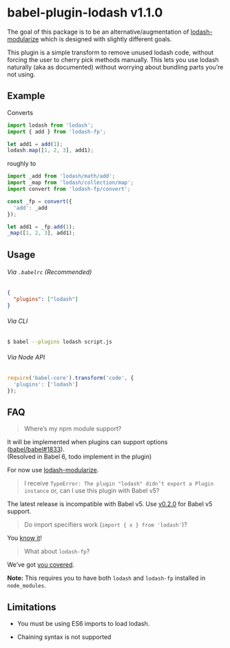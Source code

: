 # babel-plugin-lodash v1.1.0

The goal of this package is to be an alternative/augmentation of [lodash-modularize](https://github.com/megawac/lodash-modularize) which is designed with slightly different goals.

This plugin is a simple transform to remove unused lodash code, without forcing the user to cherry pick methods manually. This lets you use lodash naturally (aka as documented) without worrying about bundling parts you’re not using.

## Example

Converts

```js
import lodash from 'lodash';
import { add } from 'lodash-fp';

let add1 = add(1);
lodash.map([1, 2, 3], add1);
```

roughly to

```js
import _add from 'lodash/math/add';
import _map from 'lodash/collection/map';
import convert from 'lodash-fp/convert';

const _fp = convert({
  'add': _add
});

let add1 = _fp.add(1);
_map([1, 2, 3], add1);
```

## Usage

###### Via `.babelrc` (Recommended)

```json
{
  "plugins": ["lodash"]
}
```

###### Via CLI

```sh
$ babel --plugins lodash script.js
```

###### Via Node API

```js
require('babel-core').transform('code', {
  'plugins': ['lodash']
});
```

## FAQ

> Where’s my npm module support?

It will be implemented when plugins can support options ([babel/babel#1833](https://phabricator.babeljs.io/T1833)).<br>
(Resolved in Babel 6, todo implement in the plugin)

For now use [lodash-modularize](https://github.com/megawac/lodash-modularize).

> I receive `TypeError: The plugin "lodash" didn’t export a Plugin instance`
> or, can I use this plugin with Babel v5?

The latest release is incompatible with Babel v5. Use [v0.2.0](https://github.com/lodash/babel-plugin-lodash/tree/v0.2.0) for Babel v5 support.

> Do import specifiers work (`import { x } from 'lodash'`)?

You [know it](https://github.com/lodash/babel-plugin-lodash/blob/master/test/fixtures/multi-mix-usage/actual.js)!

> What about `lodash-fp`?

We’ve got [you covered](https://github.com/lodash/babel-plugin-lodash/pull/3).

**Note:** This requires you to have both `lodash` and `lodash-fp` installed in `node_modules`.

## Limitations

* You must be using ES6 imports to load lodash.

* Chaining syntax is not supported
